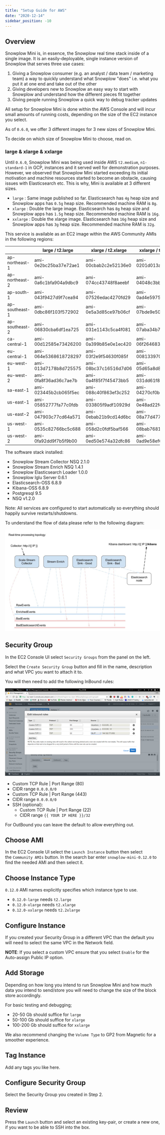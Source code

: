 ```yaml
---
title: "Setup Guide for AWS"
date: "2020-12-14"
sidebar_position: -10
---
```


## Overview

Snowplow Mini is, in essence, the Snowplow real time stack inside of a single image. It is an easily-deployable, single instance version of Snowplow that serves three use cases:

1. Giving a Snowplow consumer (e.g. an analyst / data team / marketing team) a way to quickly understand what Snowplow "does" i.e. what you put it at one end and take out of the other
2. Giving developers new to Snowplow an easy way to start with Snowplow and understand how the different pieces fit together
3. Giving people running Snowplow a quick way to debug tracker updates

All setup for Snowplow Mini is done within the AWS Console and will incur small amounts of running costs, depending on the size of the EC2 instance you select.

As of `0.6.0`, we offer 3 different images for 3 new sizes of Snowplow Mini.

To decide on which size of Snowplow Mini to choose, read on.

### large & xlarge & xxlarge

Until `0.6.0`, Snowplow Mini was being used inside AWS `t2.medium`, `n1-standard-1` in GCP, instances and it served well for demonstration purposes. However, we observed that Snowplow Mini started exceeding its initial motivation and machine resources started to become an obstacle, causing issues with Elasticsearch etc. This is why, Mini is available at 3 different sizes.

- `large` : Same image published so far. Elasticsearch has `4g` heap size and Snowplow apps has `0.5g` heap size. Recommended machine RAM is `8g`.
- `xlarge` : Double the large image. Elasticsearch has `8g` heap size and Snowplow apps has `1.5g` heap size. Recommended machine RAM is `16g`.
- `xxlarge` : Double the xlarge image. Elasticsearch has `16g` heap size and Snowplow apps has `3g` heap size. Recommended machine RAM is `32g`.

This service is available as an EC2 image within the AWS Community AMIs in the following regions:

|  | large / t2.large | xlarge / t2.xlarge | xxlarge / t2.xxlarge |
| --- | --- | --- | --- |
| ap-northeast-1 | ami-0e2bc25ba37e72ae1 | ami-00cbab2c2e52136e0 | ami-0201d013a1cf78670 |
| ap-northeast-2 | ami-0a6c1bfa904a9dbc9 | ami-074cc43748f8aeebf | ami-04048c3bb09b51895 |
| ap-south-1 | ami-043f9427d9f7cea94 | ami-07526edac4270fd29 | ami-0ad4e59756762bdd0 |
| ap-southeast-1 | ami-0dbc86f103f572902 | ami-0e5a3d85ce97b06cf | ami-07bde9e50f440496b |
| ap-southeast-2 | ami-06830cba6df1ea725 | ami-031e1143c5ca4f081 | ami-07aba34b77aec1e53 |
| ca-central-1 | ami-00d12585e73426200 | ami-0a399b85e0e1ec420 | ami-06f2646837f96dba1 |
| eu-central-1 | ami-064e5368618728297 | ami-03f2e9f54630f085f | ami-00813397068ad4cb5 |
| eu-west-1 | ami-013d7178b8d725575 | ami-08bc37c16516d7d06 | ami-05d65a8d887f45805 |
| eu-west-2 | ami-0fa8f36ad36c7ae7b | ami-0a4f85f7f45473bb5 | ami-031dd61f8e01c9ec7 |
| sa-east-1 | ami-023445b2cb065f5ec | ami-088c40f863ef3c252 | ami-04270cf0bb74052d9 |
| us-east-1 | ami-05852777fa77c0fdb | ami-033805f9adf10929d | ami-0e48ad22fe787912e |
| us-east-2 | ami-047903c77cd64a571 | ami-0ebab21b9cd14d6bc | ami-08a77d477cd29a30f |
| us-west-1 | ami-0535c82766bc5c688 | ami-058d2c0fdf5baf566 | ami-08bab76817d1aa9fd |
| us-west-2 | ami-0fa92dd9f7b5f9b00 | ami-0ed50e574a32dfc86 | ami-0ad9e58ef6405defb |

The software stack installed:

- Snowplow Stream Collector NSQ 2.1.0
- Snowplow Stream Enrich NSQ 1.4.1
- Snowplow Elasticsearch Loader 1.0.0
- Snowplow Iglu Server 0.6.1
- Elasticsearch-OSS 6.8.9
- Kibana-OSS 6.8.9
- Postgresql 9.5
- NSQ v1.2.0

Note: All services are configured to start automatically so everything should happily survive restarts/shutdowns.

To understand the flow of data please refer to the following diagram:

![This image has an empty alt attribute; its file name is snowplow-mini-topology.jpg](images/snowplow-mini-topology.jpg)

## Security Group

In the EC2 Console UI select `Security Groups` from the panel on the left.

Select the `Create Security Group` button and fill in the name, description and what VPC you want to attach it to.

You will then need to add the following InBound rules:

![snowplow-mini-security-group-setup](images/security-groups-setup.png)

- Custom TCP Rule | Port Range (80)
- CIDR range `0.0.0.0/0`
- Custom TCP Rule | Port Range (443)
- CIDR range `0.0.0.0/0`
- SSH (optional):
    - Custom TCP Rule | Port Range (22)
    - CIDR range `{{ YOUR IP HERE }}/32`

For OutBound you can leave the default to allow everything out.

## Choose AMI

In the EC2 Console UI select the `Launch Instance` button then select the `Community AMIs` button. In the search bar enter `snowplow-mini-0.12.0` to find the needed AMI and then select it.

## Choose Instance Type

`0.12.0` AMI names explicitly specifies which instance type to use.

- `0.12.0-large` needs `t2.large`
- `0.12.0-xlarge` needs `t2.xlarge`
- `0.12.0-xxlarge` needs `t2.2xlarge`

## Configure Instance

If you created your Security Group in a different VPC than the default you will need to select the same VPC in the Network field.

**NOTE**: If you select a custom VPC ensure that you select `Enable` for the Auto-assign Public IP option.

## Add Storage

Depending on how long you intend to run Snowplow Mini and how much data you intend to send/store you will need to change the size of the block store accordingly.

For basic testing and debugging;

- 20-50 Gb should suffice for `large`
- 50-100 Gb should suffice for `xlarge`
- 100-200 Gb should suffice for `xxlarge`

We also recommend changing the `Volume Type` to GP2 from Magnetic for a smoother experience.

## Tag Instance

Add any tags you like here.

## Configure Security Group

Select the Security Group you created in Step 2.

## Review

Press the `Launch` button and select an existing key-pair, or create a new one, if you want to be able to SSH into the box.
